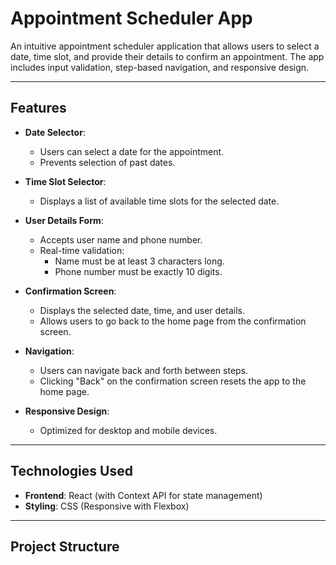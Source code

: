 # **Appointment Scheduler App**

An intuitive appointment scheduler application that allows users to select a date, time slot, and provide their details to confirm an appointment. The app includes input validation, step-based navigation, and responsive design.

---

## **Features**

- **Date Selector**:
  - Users can select a date for the appointment.
  - Prevents selection of past dates.
  
- **Time Slot Selector**:
  - Displays a list of available time slots for the selected date.
  
- **User Details Form**:
  - Accepts user name and phone number.
  - Real-time validation:
    - Name must be at least 3 characters long.
    - Phone number must be exactly 10 digits.

- **Confirmation Screen**:
  - Displays the selected date, time, and user details.
  - Allows users to go back to the home page from the confirmation screen.

- **Navigation**:
  - Users can navigate back and forth between steps.
  - Clicking "Back" on the confirmation screen resets the app to the home page.

- **Responsive Design**:
  - Optimized for desktop and mobile devices.

---

## **Technologies Used**

- **Frontend**: React (with Context API for state management)
- **Styling**: CSS (Responsive with Flexbox)

---

## **Project Structure**


